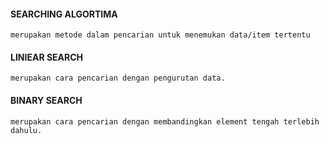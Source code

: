 #### **SEARCHING ALGORTIMA**
```
merupakan metode dalam pencarian untuk menemukan data/item tertentu
```

#### **LINIEAR SEARCH**
```
merupakan cara pencarian dengan pengurutan data.
```

#### **BINARY SEARCH**
```
merupakan cara pencarian dengan membandingkan element tengah terlebih dahulu.
```

